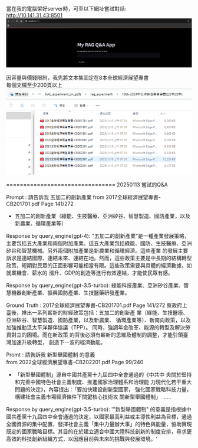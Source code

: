 

當在我的電腦架好server時，可至以下網址嘗試對話:  
http://10.141.31.43:8501  
![alt text](image-1.png)


因容量與價錢限制，我先將文本集固定在8本全球經濟展望專書  
每個文檔至少200頁以上  
![alt text](image.png)


================================
20250113 嘗試的Q&A

Prompt :  請告訴我 五加二的創新產業
from 2017全球經濟展望專書-CB201701.pdf Page 141/272  
 - 五加二的創新產業（綠能、生技醫療、亞洲矽谷、智慧製造、國防產業，以及新農業、循環產業等）  

Response by query_engine(gpt-4):
"五加二的創新產業"是一種產業發展策略，主要包括五大產業和兩個附加產業。這五大產業包括綠能、國防、生技醫療、亞洲矽谷和智慧機械。另外兩個附加產業是新農業和循環經濟。這些產業
的發展主要訴求是連結國際、連結未來、連結在地。然而，這些政策主要是中長期的結構轉型政策，短期對民眾的正面影響可能相當有限。這些政策需要與具體的經濟數據，如就業機會、薪水的 漲升、GDP的創造等進行有效連結，才能使民眾有感。

Response by query_engine(gpt-3.5-turbo):
綠能科技產業、亞洲矽谷產業、智慧機器創新產業、振興國防產業、生技醫藥研發產業。

Ground Truth : 2017全球經濟展望專書-CB201701.pdf Page 141/272 
蔡政府上臺後，推出一系列嶄新的財經政策包括：五加二的創新產
業（綠能、生技醫療、亞洲矽谷、智慧製造、國防產業，以及新農業、
循環產業等）、新南向政策，以及加強推動泛太平洋夥伴協議（TPP）。
同時，強調年金改革、能源的轉型及解決勞資對立的困境。而在新政策
的背後必須有嶄新的思維及體制的調整，才能引領臺灣加速升級轉型，
創造下一波的經濟動能。


Promt : 請告訴我 新型舉國體制 的意義  
from 2022全球經濟展望專書-CB202201.pdf Page 99/240  
 - 「新型舉國體制」源自中國共產黨十九屆四中全會通過的《中共中
央關於堅持和完善中國特色社會主義制度、推進國家治理體系和治理能
力現代化若干重大問題的決定》，內容提出：「要加快建設創新型國家，
強化國家戰略科技力量，構建社會主義市場經濟條件下關鍵核心技術攻
關新型舉國體制」  ......

Response by query_engine(gpt-3.5-turbo):
'"新型舉國體制" 的意義是指根據中國共產黨十九屆四中全會通過的決定，以國家最高利益或主導性利益為目標，通過全國資源的集中配置，發揮社會主義「集中力量辦大事」的特色與能量，協助實現既定的國家戰略目標。其目的在於建立適合中國大陸科技創新的制度安排，尋求更高效的科技創新組織方式，以因應目前與未來的挑戰與發展環境。'
